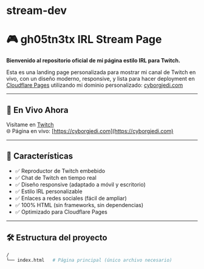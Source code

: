 # stream-dev
# 🎮 gh05tn3tx IRL Stream Page

**Bienvenido al repositorio oficial de mi página estilo IRL para Twitch.**

Esta es una landing page personalizada para mostrar mi canal de Twitch en vivo, con un diseño moderno, responsive, y lista para hacer deployment en [Cloudflare Pages](https://pages.cloudflare.com/) utilizando mi dominio personalizado: [cyborgjedi.com](https://cyborgjedi.com)

---

## 🔴 En Vivo Ahora

Visítame en [Twitch](https://twitch.tv/gh05tn3tx)  
🌐 Página en vivo: [https://cyborgjedi.com](https://cyborgjedi.com)

---

## 🚀 Características

- ✅ Reproductor de Twitch embebido
- ✅ Chat de Twitch en tiempo real
- ✅ Diseño responsive (adaptado a móvil y escritorio)
- ✅ Estilo IRL personalizable
- ✅ Enlaces a redes sociales (fácil de ampliar)
- ✅ 100% HTML (sin frameworks, sin dependencias)
- ✅ Optimizado para Cloudflare Pages

---

## 🛠️ Estructura del proyecto

```bash
/
└── index.html   # Página principal (único archivo necesario)

